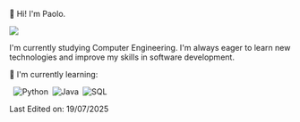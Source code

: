 :wave: Hi! I'm Paolo. 

![](https://komarev.com/ghpvc/?username=Paolo-x&color=blueviolet&style=flat-square)

I'm currently studying Computer Engineering. I'm always eager to learn new technologies and improve my skills in software development.

🌱 I'm currently learning:

&ensp;![Python](https://img.shields.io/badge/-Python-000000?style=flat-square&logo=Python)&ensp;![Java](https://img.shields.io/badge/-Java-007396?style=flat-square&logo=Java)&ensp;![SQL](https://img.shields.io/badge/-SQL-4479A1?style=flat-square&logo=MySQL)



Last Edited on: 19/07/2025


